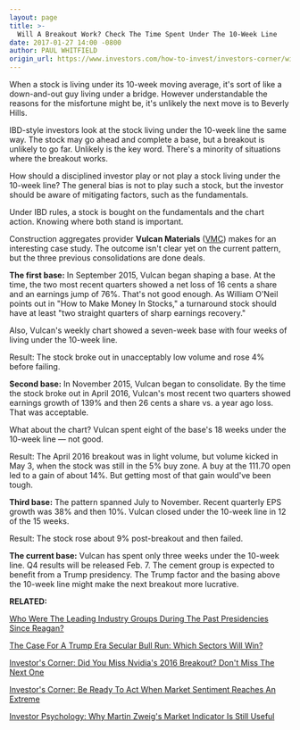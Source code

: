 ```yaml
---
layout: page
title: >-
  Will A Breakout Work? Check The Time Spent Under The 10-Week Line
date: 2017-01-27 14:00 -0800
author: PAUL WHITFIELD
origin_url: https://www.investors.com/how-to-invest/investors-corner/will-a-breakout-work-check-the-time-spent-under-the-10-week-line/
---
```


When a stock is living under its 10-week moving average, it's sort of like a down-and-out guy living under a bridge. However understandable the reasons for the misfortune might be, it's unlikely the next move is to Beverly Hills.

IBD-style investors look at the stock living under the 10-week line the same way. The stock may go ahead and complete a base, but a breakout is unlikely to go far. Unlikely is the key word. There's a minority of situations where the breakout works.

How should a disciplined investor play or not play a stock living under the 10-week line? The general bias is not to play such a stock, but the investor should be aware of mitigating factors, such as the fundamentals.

Under IBD rules, a stock is bought on the fundamentals and the chart action. Knowing where both stand is important.

Construction aggregates provider **Vulcan Materials** ([VMC](https://research.investors.com/quote.aspx?symbol=VMC)) makes for an interesting case study. The outcome isn't clear yet on the current pattern, but the three previous consolidations are done deals.

**The first base:** In September 2015, Vulcan began shaping a base. At the time, the two most recent quarters showed a net loss of 16 cents a share and an earnings jump of 76%. That's not good enough. As William O'Neil points out in "How to Make Money In Stocks," a turnaround stock should have at least "two straight quarters of sharp earnings recovery."

Also, Vulcan's weekly chart showed a seven-week base with four weeks of living under the 10-week line.

Result: The stock broke out in unacceptably low volume and rose 4% before failing.

**Second base:** In November 2015, Vulcan began to consolidate. By the time the stock broke out in April 2016, Vulcan's most recent two quarters showed earnings growth of 139% and then 26 cents a share vs. a year ago loss. That was acceptable.

What about the chart? Vulcan spent eight of the base's 18 weeks under the 10-week line — not good.

Result: The April 2016 breakout was in light volume, but volume kicked in May 3, when the stock was still in the 5% buy zone. A buy at the 111.70 open led to a gain of about 14%. But getting most of that gain would've been tough.

**Third base:** The pattern spanned July to November. Recent quarterly EPS growth was 38% and then 10%. Vulcan closed under the 10-week line in 12 of the 15 weeks.

Result: The stock rose about 9% post-breakout and then failed.

**The current base:** Vulcan has spent only three weeks under the 10-week line. Q4 results will be released Feb. 7. The cement group is expected to benefit from a Trump presidency.
The Trump factor and the basing above the 10-week line might make the next breakout more lucrative.

**RELATED:**

[Who Were The Leading Industry Groups During The Past Presidencies Since Reagan?](https://www.investors.com/how-to-invest/investors-corner/can-trump-revive-reagans-stock-market-magic/)

[The Case For A Trump Era Secular Bull Run: Which Sectors Will Win?](https://www.investors.com/news/trump-win-stocks-rise-new-bull-market/)

[Investor's Corner: Did You Miss Nvidia's 2016 Breakout? Don't Miss The Next One](https://www.investors.com/how-to-invest/investors-corner/miss-nvidias-big-breakout-last-year-dont-miss-the-next-one/)

[Investor's Corner: Be Ready To Act When Market Sentiment Reaches An Extreme](https://www.investors.com/how-to-invest/investors-corner/be-ready-to-act-when-market-sentiment-reaches-extreme-levels/)

[Investor Psychology: Why Martin Zweig's Market Indicator Is Still Useful](https://www.investors.com/how-to-invest/investors-corner/zweigs-put-call-ratio-still-useful-to-investors/)


